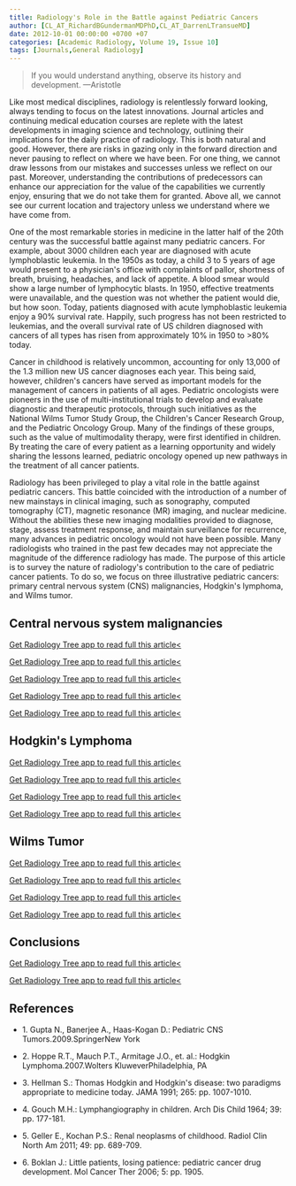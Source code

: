 ```yaml
---
title: Radiology's Role in the Battle against Pediatric Cancers
author: [CL_AT_RichardBGundermanMDPhD,CL_AT_DarrenLTransueMD]
date: 2012-10-01 00:00:00 +0700 +07
categories: [Academic Radiology, Volume 19, Issue 10]
tags: [Journals,General Radiology]
---
```

> If you would understand anything, observe its history and development. —Aristotle

Like most medical disciplines, radiology is relentlessly forward looking, always tending to focus on the latest innovations. Journal articles and continuing medical education courses are replete with the latest developments in imaging science and technology, outlining their implications for the daily practice of radiology. This is both natural and good. However, there are risks in gazing only in the forward direction and never pausing to reflect on where we have been. For one thing, we cannot draw lessons from our mistakes and successes unless we reflect on our past. Moreover, understanding the contributions of predecessors can enhance our appreciation for the value of the capabilities we currently enjoy, ensuring that we do not take them for granted. Above all, we cannot see our current location and trajectory unless we understand where we have come from.

One of the most remarkable stories in medicine in the latter half of the 20th century was the successful battle against many pediatric cancers. For example, about 3000 children each year are diagnosed with acute lymphoblastic leukemia. In the 1950s as today, a child 3 to 5 years of age would present to a physician's office with complaints of pallor, shortness of breath, bruising, headaches, and lack of appetite. A blood smear would show a large number of lymphocytic blasts. In 1950, effective treatments were unavailable, and the question was not whether the patient would die, but how soon. Today, patients diagnosed with acute lymphoblastic leukemia enjoy a 90% survival rate. Happily, such progress has not been restricted to leukemias, and the overall survival rate of US children diagnosed with cancers of all types has risen from approximately 10% in 1950 to >80% today.

Cancer in childhood is relatively uncommon, accounting for only 13,000 of the 1.3 million new US cancer diagnoses each year. This being said, however, children's cancers have served as important models for the management of cancers in patients of all ages. Pediatric oncologists were pioneers in the use of multi-institutional trials to develop and evaluate diagnostic and therapeutic protocols, through such initiatives as the National Wilms Tumor Study Group, the Children's Cancer Research Group, and the Pediatric Oncology Group. Many of the findings of these groups, such as the value of multimodality therapy, were first identified in children. By treating the care of every patient as a learning opportunity and widely sharing the lessons learned, pediatric oncology opened up new pathways in the treatment of all cancer patients.

Radiology has been privileged to play a vital role in the battle against pediatric cancers. This battle coincided with the introduction of a number of new mainstays in clinical imaging, such as sonography, computed tomography (CT), magnetic resonance (MR) imaging, and nuclear medicine. Without the abilities these new imaging modalities provided to diagnose, stage, assess treatment response, and maintain surveillance for recurrence, many advances in pediatric oncology would not have been possible. Many radiologists who trained in the past few decades may not appreciate the magnitude of the difference radiology has made. The purpose of this article is to survey the nature of radiology's contribution to the care of pediatric cancer patients. To do so, we focus on three illustrative pediatric cancers: primary central nervous system (CNS) malignancies, Hodgkin's lymphoma, and Wilms tumor.

## Central nervous system malignancies

[Get Radiology Tree app to read full this article<](https://clinicalpub.com/app)

[Get Radiology Tree app to read full this article<](https://clinicalpub.com/app)

[Get Radiology Tree app to read full this article<](https://clinicalpub.com/app)

[Get Radiology Tree app to read full this article<](https://clinicalpub.com/app)

[Get Radiology Tree app to read full this article<](https://clinicalpub.com/app)

## Hodgkin's Lymphoma

[Get Radiology Tree app to read full this article<](https://clinicalpub.com/app)

[Get Radiology Tree app to read full this article<](https://clinicalpub.com/app)

[Get Radiology Tree app to read full this article<](https://clinicalpub.com/app)

[Get Radiology Tree app to read full this article<](https://clinicalpub.com/app)

## Wilms Tumor

[Get Radiology Tree app to read full this article<](https://clinicalpub.com/app)

[Get Radiology Tree app to read full this article<](https://clinicalpub.com/app)

[Get Radiology Tree app to read full this article<](https://clinicalpub.com/app)

[Get Radiology Tree app to read full this article<](https://clinicalpub.com/app)

## Conclusions

[Get Radiology Tree app to read full this article<](https://clinicalpub.com/app)

[Get Radiology Tree app to read full this article<](https://clinicalpub.com/app)

## References

- 1\. Gupta N., Banerjee A., Haas-Kogan D.: Pediatric CNS Tumors.2009.SpringerNew York


- 2\. Hoppe R.T., Mauch P.T., Armitage J.O., et. al.: Hodgkin Lymphoma.2007.Wolters KluweverPhiladelphia, PA


- 3\. Hellman S.: Thomas Hodgkin and Hodgkin's disease: two paradigms appropriate to medicine today. JAMA 1991; 265: pp. 1007-1010.


- 4\. Gouch M.H.: Lymphangiography in children. Arch Dis Child 1964; 39: pp. 177-181.


- 5\. Geller E., Kochan P.S.: Renal neoplasms of childhood. Radiol Clin North Am 2011; 49: pp. 689-709.


- 6\. Boklan J.: Little patients, losing patience: pediatric cancer drug development. Mol Cancer Ther 2006; 5: pp. 1905.